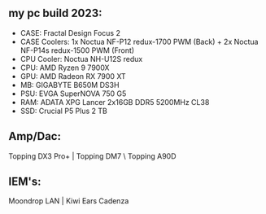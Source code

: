 ## my pc build 2023:
- CASE:
Fractal Design Focus 2
- CASE Coolers:
1x Noctua NF-P12 redux-1700 PWM (Back) + 2x Noctua NF-P14s redux-1500 PWM (Front)
- CPU Cooler:
Noctua NH-U12S redux
- CPU:
AMD Ryzen 9 7900X
- GPU:
AMD Radeon RX 7900 XT
- MB:
GIGABYTE B650M DS3H
- PSU:
EVGA SuperNOVA 750 G5
- RAM:
ADATA XPG Lancer 2x16GB DDR5 5200MHz CL38
- SSD:
Crucial P5 Plus 2 TB

## Amp/Dac:
Topping DX3 Pro+ |  Topping DM7 \ Topping A90D

## IEM's:
Moondrop LAN | Kiwi Ears Cadenza
